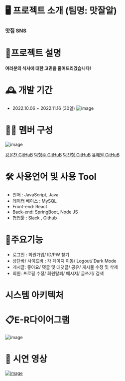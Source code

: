 # 🖥 프로젝트 소개 (팀명: 맛잘알)
### 맛집 SNS

# 📝프로젝트 설명
#### 여러분의 식사에 대한 고민을 줄여드리겠습니다!

# 🕰 개발 기간
 - 2022.10.06 ~ 2022.11.16 (30일)
 ![image](https://user-images.githubusercontent.com/104156881/202055467-c69d1de3-4a67-45e0-a114-d4ef3997ebe2.png)

 
# 👩‍💻 멤버 구성
 ![image](https://user-images.githubusercontent.com/104156881/202055614-dd07841e-7f87-4fea-83af-90c026adc06c.png)

<tr>
 <td align="center"><a href="https://github.com/Imunury" target='_blank'>강윤찬 GitHuB</a></td>
 <td align="center"><a href="https://github.com/ParkHyeongjoo" target='_blank'>박형주 GitHuB</a></td>
 <td align="center"><a href="https://github.com/smhrdPjh" target='_blank'>박진형 GitHuB</a></td>
 <td align="center"><a href="https://github.com/hyewonyu214" target='_blank'>유혜원 GitHuB</a></td>
</tr>


# 🛠 사용언어 및 사용 Tool
  - 언어 : JavaScript, Java
  - 데이터 베이스 : MySQL
  - Front-end: React
  - Back-end: SpringBoot, Node JS
  - 협업툴 : Slack , Github
  
# 📌주요기능
  - 로그인 : 회원가입/ ID/PW 찾기
  - 상단바/ 사이드바 : 각 페이지 이동/ Logout/ Dark Mode
  - 게시글: 좋아요/ 댓글 및 대댓글/ 공유/ 게시물 수정 및 삭제
  - 회원: 프로필 수정/ 회원탈퇴/ 메시지/ 글쓰기/ 검색
  
# 시스템 아키텍처

  
# 📋E-R다이어그램
![image](https://user-images.githubusercontent.com/104156881/202058066-7586b599-c24e-4829-b801-dc3b3aa8e346.png)
  
# 🎥 시연 영상
[![image](https://user-images.githubusercontent.com/104156881/202052655-1c74b4cc-86ae-4788-b948-f9ac884fc59a.png)](https://youtu.be/bJ0EGLYhLt8)

